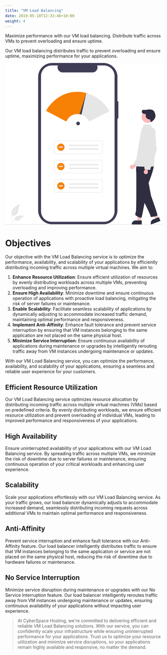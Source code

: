 ```yaml
---
title: "VM Load Balancing"
date: 2019-05-18T12:33:46+10:00
weight: 4
---
```


Maximize performance with our VM load balancing. Distribute traffic across VMs to prevent overloading and ensure uptime.

Our VM load balancing distributes traffic to prevent overloading and ensure uptime, maximizing performance for your applications.

![VM Load Balancing](/images/illustrations/load_balance.svg)

# Objectives

Our objective with the VM Load Balancing service is to optimize the performance, availability, and scalability of your applications by efficiently distributing incoming traffic across multiple virtual machines. We aim to:

1. **Enhance Resource Utilization**: Ensure efficient utilization of resources by evenly distributing workloads across multiple VMs, preventing overloading and improving performance.
2. **Ensure High Availability**: Minimize downtime and ensure continuous operation of applications with proactive load balancing, mitigating the risk of server failures or maintenance.
3. **Enable Scalability**: Facilitate seamless scalability of applications by dynamically adjusting to accommodate increased traffic demand, maintaining optimal performance and responsiveness.
4. **Implement Anti-Affinity**: Enhance fault tolerance and prevent service interruption by ensuring that VM instances belonging to the same application are not placed on the same physical host.
5. **Minimize Service Interruption**: Ensure continuous availability of applications during maintenance or upgrades by intelligently rerouting traffic away from VM instances undergoing maintenance or updates.

With our VM Load Balancing service, you can optimize the performance, availability, and scalability of your applications, ensuring a seamless and reliable user experience for your customers.

## Efficient Resource Utilization

Our VM Load Balancing service optimizes resource allocation by distributing incoming traffic across multiple virtual machines (VMs) based on predefined criteria. By evenly distributing workloads, we ensure efficient resource utilization and prevent overloading of individual VMs, leading to improved performance and responsiveness of your applications.

## High Availability

Ensure uninterrupted availability of your applications with our VM Load Balancing service. By spreading traffic across multiple VMs, we minimize the risk of downtime due to server failures or maintenance, ensuring continuous operation of your critical workloads and enhancing user experience.

## Scalability

Scale your applications effortlessly with our VM Load Balancing service. As your traffic grows, our load balancer dynamically adjusts to accommodate increased demand, seamlessly distributing incoming requests across additional VMs to maintain optimal performance and responsiveness.

## Anti-Affinity

Prevent service interruption and enhance fault tolerance with our Anti-Affinity feature. Our load balancer intelligently distributes traffic to ensure that VM instances belonging to the same application or service are not placed on the same physical host, reducing the risk of downtime due to hardware failures or maintenance.

## No Service Interruption

Minimize service disruption during maintenance or upgrades with our No Service Interruption feature. Our load balancer intelligently reroutes traffic away from VM instances undergoing maintenance or updates, ensuring continuous availability of your applications without impacting user experience.

> At CyberSpace Hosting, we're committed to delivering efficient and reliable VM Load Balancing solutions. With our service, you can confidently scale your infrastructure while ensuring uninterrupted performance for your applications. Trust us to optimize your resource utilization and minimize service disruptions, so your applications remain highly available and responsive, no matter the demand.